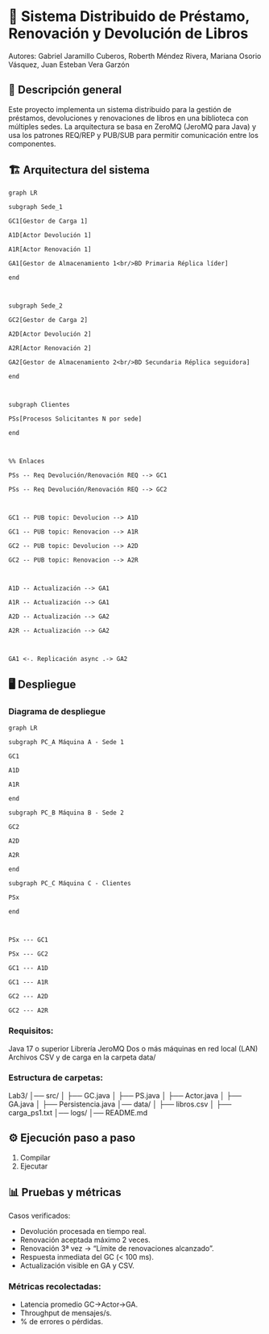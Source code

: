 # 📘 Sistema Distribuido de Préstamo, Renovación y Devolución de Libros

Autores: Gabriel Jaramillo Cuberos, Roberth Méndez Rivera, Mariana Osorio Vásquez, Juan Esteban Vera Garzón 

## 🧩 Descripción general
Este proyecto implementa un sistema distribuido para la gestión de préstamos, devoluciones y renovaciones de libros en una biblioteca con múltiples sedes.
La arquitectura se basa en ZeroMQ (JeroMQ para Java) y usa los patrones REQ/REP y PUB/SUB para permitir comunicación entre los componentes.

## 🏗️ Arquitectura del sistema

```mermaid
graph LR 

subgraph Sede_1 

GC1[Gestor de Carga 1] 

A1D[Actor Devolución 1] 

A1R[Actor Renovación 1] 

GA1[Gestor de Almacenamiento 1<br/>BD Primaria Réplica líder] 

end 

 

subgraph Sede_2 

GC2[Gestor de Carga 2] 

A2D[Actor Devolución 2] 

A2R[Actor Renovación 2] 

GA2[Gestor de Almacenamiento 2<br/>BD Secundaria Réplica seguidora] 

end 

 

subgraph Clientes 

PSs[Procesos Solicitantes N por sede] 

end 

 

%% Enlaces 

PSs -- Req Devolución/Renovación REQ --> GC1 

PSs -- Req Devolución/Renovación REQ --> GC2 

 

GC1 -- PUB topic: Devolucion --> A1D 

GC1 -- PUB topic: Renovacion --> A1R 

GC2 -- PUB topic: Devolucion --> A2D 

GC2 -- PUB topic: Renovacion --> A2R 

 

A1D -- Actualización --> GA1 

A1R -- Actualización --> GA1 

A2D -- Actualización --> GA2 

A2R -- Actualización --> GA2 

 

GA1 <-. Replicación async .-> GA2

```
## 🖥️ Despliegue
### Diagrama de despliegue
```mermaid
graph LR 

subgraph PC_A Máquina A - Sede 1 

GC1 

A1D 

A1R 

end 

subgraph PC_B Máquina B - Sede 2 

GC2 

A2D 

A2R 

end 

subgraph PC_C Máquina C - Clientes 

PSx 

end 

 

PSx --- GC1 

PSx --- GC2 

GC1 --- A1D 

GC1 --- A1R 

GC2 --- A2D 

GC2 --- A2R 
```

### Requisitos:

Java 17 o superior
Librería JeroMQ
Dos o más máquinas en red local (LAN)
Archivos CSV y de carga en la carpeta data/

### Estructura de carpetas:
Lab3/
│── src/
│   ├── GC.java
│   ├── PS.java
│   ├── Actor.java
│   ├── GA.java
│   ├── Persistencia.java
│── data/
│   ├── libros.csv
│   ├── carga_ps1.txt
│── logs/
│── README.md


## ⚙️ Ejecución paso a paso
1. Compilar
2. Ejecutar

## 📊 Pruebas y métricas

Casos verificados:
- Devolución procesada en tiempo real.
- Renovación aceptada máximo 2 veces.
- Renovación 3ª vez → “Límite de renovaciones alcanzado”.
- Respuesta inmediata del GC (< 100 ms).
- Actualización visible en GA y CSV.

### Métricas recolectadas:
- Latencia promedio GC→Actor→GA.
- Throughput de mensajes/s.
- % de errores o pérdidas.
